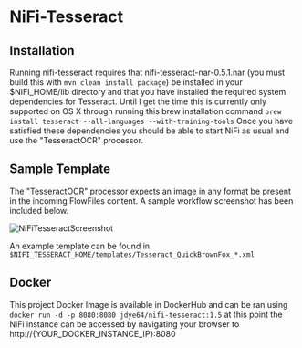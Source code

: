 # NiFi-Tesseract

## Installation
Running nifi-tesseract requires that nifi-tesseract-nar-0.5.1.nar (you must build this with ```mvn clean install package```)
be installed in your $NIFI_HOME/lib directory and that you have installed the required system dependencies for Tesseract. 
Until I get the time this is currently only supported on OS X through running this brew installation command
```brew install tesseract --all-languages --with-training-tools``` Once you have satisfied these dependencies you should
be able to start NiFi as usual and use the "TesseractOCR" processor.

## Sample Template
The "TesseractOCR" processor expects an image in any format be present in the incoming FlowFiles content. A sample workflow
screenshot has been included below.

![NiFiTesseractScreenshot](/nifi-tesseract/assets/Tesseract_QuickBrownFox_Screenshot.png)


An example template can be found in ```$NIFI_TESSERACT_HOME/templates/Tesseract_QuickBrownFox_*.xml```

## Docker
This project Docker Image is available in DockerHub and can be ran using ```docker run -d -p 8080:8080 jdye64/nifi-tesseract:1.5``` at this point the NiFi instance can be accessed by navigating your browser to http://{YOUR_DOCKER_INSTANCE_IP}:8080
